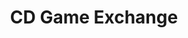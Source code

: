 ---
title: "CD Game Exchange"
url: /portland/cd-game-exchange-southeast-36th-avenue/
shop: music
---